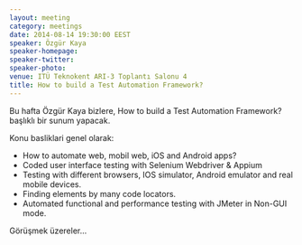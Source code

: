 ```yaml
---
layout: meeting
category: meetings
date: 2014-08-14 19:30:00 EEST
speaker: Özgür Kaya
speaker-homepage: 
speaker-twitter: 
speaker-photo: 
venue: ITÜ Teknokent ARI-3 Toplantı Salonu 4
title: How to build a Test Automation Framework?
---
```


Bu hafta Özgür Kaya bizlere, How to build a Test Automation Framework? başlıklı bir sunum yapacak.


 Konu basliklari genel olarak:

- How to automate web, mobil web, iOS  and Android apps?
- Coded user interface testing with Selenium Webdriver & Appium
- Testing with different browsers, IOS simulator, Android emulator and real mobile devices.
- Finding elements by many code locators.
- Automated functional and performance testing with JMeter in Non-GUI mode.

Görüşmek üzereler...
